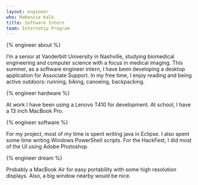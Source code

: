 ```yaml
---
layout: engineer
who: MaKenzie Kalb
title: Software Intern
team: Internship Program
---
```


{% engineer about %}

I’m a senior at Vanderbilt University in Nashville, studying biomedical engineering and computer science with a focus in medical imaging. This summer, as a software engineer intern, I have been developing a desktop application for Associate Support. In my free time, I enjoy reading and being active outdoors: running, biking, canoeing, backpacking.

{% engineer hardware %}

At work I have been using a Lenovo T410 for development. At school, I have a 13 inch MacBook Pro.

{% engineer software %}

For my project, most of my time is spent writing java in Eclipse. I also spent some time writing Windows PowerShell scripts. For the HackFest, I did most of the UI using Adobe Photoshop.

{% engineer dream %}

Probably a MacBook Air for easy portability with some high resolution displays. Also, a big window nearby would be nice.
